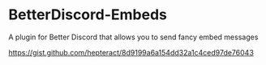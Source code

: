 # BetterDiscord-Embeds

A plugin for Better Discord that allows you to send fancy embed messages

https://gist.github.com/hepteract/8d9199a6a154dd32a1c4ced97de76043
